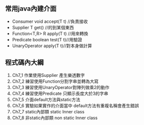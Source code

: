 ## 常用java內建介面
* Consumer<T> void	accept(T t) //負責接收
* Supplier<T> T	get() //的到某個東西
* Function<T,R> R apply(T t) //用來轉換
* Predicate<T> boolean	test(T t)//用驗證
* UnaryOperator<T>  apply(T t)//對本身做計算
## 程式碼內大綱
1. Ch7_1 作業使用Supplier 產生樂透數字
2. Ch7_2 練習使用Function分割字串並轉為大寫
3. Ch7_3  練習使用UnaryOperator對陣列做乘2的動作
4. Ch7_4  練習使用Predicate 只顯示長度大於3的字串
5. Ch7_5 介面default方法與static方法
6. Ch7_6 實驗如果實作的介面當中 default方法有重複名稱會產生錯誤
7. Ch7_7 static內部類 static Inner class
8. Ch7_8 非static內部類 non static Inner class
